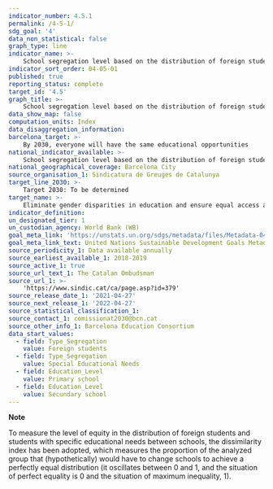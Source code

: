 ```yaml
---
indicator_number: 4.5.1
permalink: /4-5-1/
sdg_goal: '4'
data_non_statistical: false
graph_type: line
indicator_name: >-
    School segregation level based on the distribution of foreign students and students with Special Educational Needs
indicator_sort_order: 04-05-01
published: true
reporting_status: complete
target_id: '4.5'
graph_title: >-
    School segregation level based on the distribution of foreign students and students with Special Educational Needs
data_show_map: false
computation_units: Index
data_disaggregation_information: 
barcelona_target: >-
    By 2030, everyone will have the same educational opportunities 
national_indicator_available: >-
    School segregation level based on the distribution of foreign students and students with Special Educational Needs
national_geographical_coverage: Barcelona City
source_organisation_1: Sindicatura de Greuges de Catalunya
target_line_2030: >-
    Target 2030: To be determined
target_name: >-
    Eliminate gender disparities in education and ensure equal access at all levels of education and vocational training for the vulnerable, including people with disabilities, indigenous peoples and children in vulnerable situations, at all levels of education and vocational training
indicator_definition:
un_designated_tier: 1
un_custodian_agency: World Bank (WB)
goal_meta_link: 'https://unstats.un.org/sdgs/metadata/files/Metadata-04-05-01.pdf'
goal_meta_link_text: United Nations Sustainable Development Goals Metadata (pdf 894kB)
source_periodicity_1: Data available annually
source_earliest_available_1: 2018-2019
source_active_1: true
source_url_text_1: The Catalan Ombudsman
source_url_1: >-
    'https://www.sindic.cat/ca/page.asp?id=379'
source_release_date_1: '2021-04-27'
source_next_release_1: '2022-04-27'
source_statistical_classification_1: 
source_contact_1: comissionat2030@bcn.cat
source_other_info_1: Barcelona Education Consortium
data_start_values:
  - field: Type_Segregation
    value: Foreign students
  - field: Type_Segregation
    value: Special Educational Needs
  - field: Education_Level
    value: Primary school
  - field: Education_Level
    value: Secundary school
---
```

**Note**

To measure the level of equity in the distribution of foreign students and students with specific educational needs between schools, the dissimilarity index has been adopted, which measures the proportion of the analyzed group that (hypothetically) would have to change schools to achieve a perfectly equal distribution (it oscillates between 0 and 1, and the situation of perfect equality is 0 and the situation of maximum inequality, 1). 
